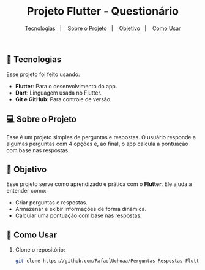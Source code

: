 <h1 align="center">Projeto Flutter - Questionário</h1>

<p align="center">
  <a href="#-tecnologias">Tecnologias</a>&nbsp;&nbsp;&nbsp;|&nbsp;&nbsp;&nbsp;
  <a href="#-sobre-o-projeto">Sobre o Projeto</a>&nbsp;&nbsp;&nbsp;|&nbsp;&nbsp;&nbsp;
  <a href="#-objetivo">Objetivo</a>&nbsp;&nbsp;&nbsp;|&nbsp;&nbsp;&nbsp;
  <a href="#-como-usar">Como Usar</a>
</p>

<br>

## 🚀 Tecnologias

Esse projeto foi feito usando:

- **Flutter**: Para o desenvolvimento do app.
- **Dart**: Linguagem usada no Flutter.
- **Git e GitHub**: Para controle de versão.

## 💻 Sobre o Projeto

Esse é um projeto simples de perguntas e respostas. O usuário responde a algumas perguntas com 4 opções e, ao final, o app calcula a pontuação com base nas respostas.

## 🎯 Objetivo

Esse projeto serve como aprendizado e prática com o **Flutter**. Ele ajuda a entender como:

- Criar perguntas e respostas.
- Armazenar e exibir informações de forma dinâmica.
- Calcular uma pontuação com base nas respostas.

## 🔧 Como Usar

1. Clone o repositório:
   ```bash
   git clone https://github.com/RafaelUchoaa/Perguntas-Respostas-Flutter.git
